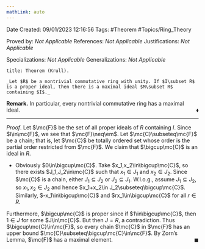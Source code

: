 ```yaml
---
mathLink: auto
---
```


<div class="topSpace"></div>

Date Created: 09/01/2023 12:16:56
Tags: #Theorem #Topics/Ring_Theory

Proved by: _Not Applicable_
References: _Not Applicable_
Justifications: _Not Applicable_

Specializations: _Not Applicable_
Generalizations: _Not Applicable_

``` ad-Theorem
title: Theorem (Krull).

_Let $R$ be a nontrivial commutative ring with unity. If $I\subset R$ is a proper ideal, then there is a maximal ideal $M\subset R$ containing $I$._

```

**Remark.** In particular, every nontrivial commutative ring has a maximal ideal.<span style="float:right;">$\blacklozenge$</span>

---

_Proof_. Let $\mc{F}$ be the set of all proper ideals of $R$ containing $I$. Since $I\in\mc{F}$, we see that $\mc{F}\neq\em$. Let $\mc{C}\subseteq\mc{F}$ be a chain; that is, let $\mc{C}$ be totally ordered set whose order is the partial order restricted from $\mc{F}$. We claim that $\bigcup\mc{C}$ is an ideal in $R$.
* Obviously $0\in\bigcup\mc{C}$. Take $x_1,x_2\in\bigcup\mc{C}$, so there exists $J_1,J_2\in\mc{C}$ such that $x_1\in J_1$ and $x_2\in J_2$. Since $\mc{C}$ is a chain, either $J_1\subseteq J_2$ or $J_2\subseteq J_1$. W.l.o.g., assume $J_1\subseteq J_2$, so $x_1,x_2\in J_2$ and hence $x_1+x_2\in J_2\subseteq\bigcup\mc{C}$. Similarly, $-x_1\in\bigcup\mc{C}$ and $rx_1\in\bigcup\mc{C}$ for all $r\in R$.

Furthermore, $\bigcup\mc{C}$ is proper since if $1\in\bigcup\mc{C}$, then $1\in J$ for some $J\in\mc{C}$. But then $J=R$, a contradiction. Thus $\bigcup\mc{C}\in\mc{F}$, so every chain $\mc{C}$ in $\mc{F}$ has an upper bound $\mc{C}\subseteq\bigcup\mc{C}\in\mc{F}$. By Zorn$\textrm{'}$s Lemma, $\mc{F}$ has a maximal element.<span style="float:right;">$\blacksquare$</span>
